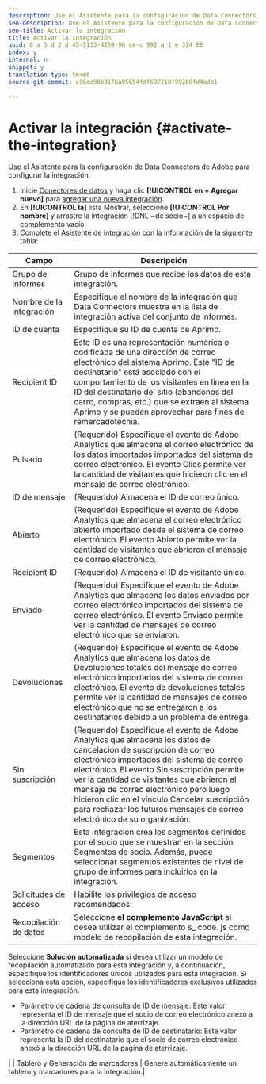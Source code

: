 ```yaml
---
description: Use el Asistente para la configuración de Data Connectors de Adobe para configurar la integración.
seo-description: Use el Asistente para la configuración de Data Connectors de Adobe para configurar la integración.
seo-title: Activar la integración
title: Activar la integración
uuid: 0 a 5 d 2 d 45-5133-4259-96 ce-c 992 a 1 e 314 EE
index: y
internal: n
snippet: y
translation-type: tm+mt
source-git-commit: e96de98b3176a05654fdf697210f992b0fd4adb1

---
```



# Activar la integración {#activate-the-integration}

Use el Asistente para la configuración de Data Connectors de Adobe para configurar la integración.

1. Inicie [Conectores de datos](https://marketing.adobe.com/resources/help/en_US/genesis/c_overview.html) y haga clic **[!UICONTROL en + Agregar nuevo]** para [agregar una nueva integración](https://marketing.adobe.com/resources/help/en_US/genesis/t_add_integration.html).
1. En **[!UICONTROL la]** lista Mostrar, seleccione **[!UICONTROL Por nombre]** y arrastre la integración [!DNL ~de socio~] a un espacio de complemento vacío.
1. Complete el Asistente de integración con la información de la siguiente tabla:

| Campo | Descripción |
|--- |--- |
| Grupo de informes | Grupo de informes que recibe los datos de esta integración. |
| Nombre de la integración | Especifique el nombre de la integración que Data Connectors muestra en la lista de integración activa del conjunto de informes. |
| ID de cuenta | Especifique su ID de cuenta de Aprimo. |
| Recipient ID | Este ID es una representación numérica o codificada de una dirección de correo electrónico del sistema Aprimo. Este "ID de destinatario" está asociado con el comportamiento de los visitantes en línea en la ID del destinatario del sitio (abandonos del carro, compras, etc.) que se extraen al sistema Aprimo y se pueden aprovechar para fines de remercadotecnia. |
| Pulsado | (Requerido) Especifique el evento de Adobe Analytics que almacena el correo electrónico de los datos importados importados del sistema de correo electrónico. El evento Clics permite ver la cantidad de visitantes que hicieron clic en el mensaje de correo electrónico. |
| ID de mensaje | (Requerido) Almacena el ID de correo único. |
| Abierto | (Requerido) Especifique el evento de Adobe Analytics que almacena el correo electrónico abierto importado desde el sistema de correo electrónico. El evento Abierto permite ver la cantidad de visitantes que abrieron el mensaje de correo electrónico. |
| Recipient ID | (Requerido) Almacena el ID de visitante único. |
| Enviado | (Requerido) Especifique el evento de Adobe Analytics que almacena los datos enviados por correo electrónico importados del sistema de correo electrónico. El evento Enviado permite ver la cantidad de mensajes de correo electrónico que se enviaron. |
| Devoluciones | (Requerido) Especifique el evento de Adobe Analytics que almacena los datos de Devoluciones totales del mensaje de correo electrónico importados del sistema de correo electrónico. El evento de devoluciones totales permite ver la cantidad de mensajes de correo electrónico que no se entregaron a los destinatarios debido a un problema de entrega. |
| Sin suscripción | (Requerido) Especifique el evento de Adobe Analytics que almacena los datos de cancelación de suscripción de correo electrónico importados del sistema de correo electrónico. El evento Sin suscripción permite ver la cantidad de visitantes que abrieron el mensaje de correo electrónico pero luego hicieron clic en el vínculo Cancelar suscripción para rechazar los futuros mensajes de correo electrónico de su organización. |
| Segmentos | Esta integración crea los segmentos definidos por el socio que se muestran en la sección Segmentos de socio. Además, puede seleccionar segmentos existentes de nivel de grupo de informes para incluirlos en la integración. |
| Solicitudes de acceso | Habilite los privilegios de acceso recomendados. |
| Recopilación de datos | Seleccione **el complemento JavaScript** si desea utilizar el complemento s_ code. js como modelo de recopilación de esta integración. |
Seleccione **Solución automatizada** si desea utilizar un modelo de recopilación automatizado para esta integración y, a continuación, especifique los identificadores únicos utilizados para esta integración. Si selecciona esta opción, especifique los identificadores exclusivos utilizados para esta integración:
<ul><li>Parámetro de cadena de consulta de ID de mensaje: Este valor representa el ID de mensaje que el socio de correo electrónico anexó a la dirección URL de la página de aterrizaje.</li>
<li>Parámetro de cadena de consulta de ID de destinatario: Este valor representa la ID del destinatario que el socio de correo electrónico anexó a la dirección URL de la página de aterrizaje.</li></ul>|
| Tablero y Generación de marcadores | Genere automáticamente un tablero y marcadores para la integración.|
